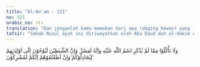 ```yaml
---
title: "Al-An'am - 121"
no: 121
arabic_no: ١٢١
translation: "Dan janganlah kamu memakan dari apa (daging hewan) yang (ketika disembelih) tidak disebut nama Allah, perbuatan itu benar-benar suatu kefasikan. Sesungguhnya setan-setan akan membisikkan kepada kawan-kawannya agar mereka membantah kamu. Dan jika kamu menuruti mereka, tentu kamu telah menjadi orang musyrik."
tafsir: "Sabab Nuzul ayat ini diriwayatkan oleh Abu Daud dan al-Hakim dari Ibnu 'Abbas pada ayat mengatakan, \"orang-orang datang kepada Nabi saw, mereka berkata: 'apa yang disembelih Allah jangan kalian makan, apa yang kalian sembelih, itulah yang kalian makan\", maka turunlah ayat ini.\n\nSesungguhnya setan-setan, jin dan manusia itu membisikkan kepada kawan-kawannya agar membantah kaum Muslimin. Ikrimah berkata, \"Setan dari golongan Majusi setelah mendengar bahwa Nabi Muhammad, mengharamkan bangkai, mereka menulis kepada orang Quraisy yang pada waktu itu sering mengadakan surat-menyurat dengan orang-orang Majusi. Di dalam surat itu mereka mengatakan, \"Muhammad mengaku dirinya telah mengikuti perintah Allah, tetapi mengapa ia beranggapan bahwa yang disembelih oleh manusia halal, tetapi yang disembelih oleh Allah (bangkai) adalah haram?\" Lalu Allah menurunkan ayat ini.\n\nTentang makan daging hewan yang disebut nama Allah ketika menyembelihnya, ada beberapa pendapat di kalangan ulama Islam. Menurut Imam Malik, semua hewan yang disembelih dengan tidak menyebut nama Allah ketika menyembelihnya haram dimakan. Menurut Imam Abu Hanifah, jika nama Allah tidak disebut dengan sengaja, maka haram makan daging hewan itu, dan jika tidak disebut karena lupa, maka halal makannya. Menurut Imam Syafi'i, semua hewan yang ketika menyembelihnya tidak disebut nama Allah, baik disengaja maupun karena lupa, maka dagingnya halal dimakan, asalkan orang yang menyembelihnya adalah Muslim. \n\nDemikianlah jika kaum Muslimin mengikuti kehendak kaum musyrikin tentang menghalalkan bangkai, maka mereka pasti termasuk golongan musyrik. Ayat ini menunjukkan bahwa barang siapa yang menghalalkan sesuatu yang diharamkan Allah atau mengharamkan sesuatu yang dihalalkan Allah, maka mereka termasuk orang-orang musyrik, karena dengan demikian mereka telah menetapkan adanya pihak yang berhak membuat syariat selain Allah swt."
---
```


وَلَا تَأْكُلُوْا مِمَّا لَمْ يُذْكَرِ اسْمُ اللّٰهِ عَلَيْهِ وَاِنَّهٗ لَفِسْقٌۗ وَاِنَّ الشَّيٰطِيْنَ لَيُوْحُوْنَ اِلٰٓى اَوْلِيَاۤىِٕهِمْ  لِيُجَادِلُوْكُمْ ۚوَاِنْ اَطَعْتُمُوْهُمْ اِنَّكُمْ لَمُشْرِكُوْنَ ࣖ 
